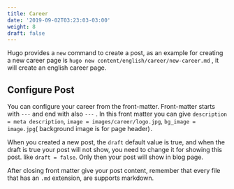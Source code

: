 ```yaml
---
title: Career
date: '2019-09-02T03:23:03-03:00'
weight: 8
draft: false
---
```

Hugo provides a `new` command to create a post, as an example for creating a new career page is `hugo new content/english/career/new-career.md` , it will create an english career page.

Configure Post
--------------

You can configure your career from the front-matter. Front-matter starts with `---` and end with also `---` . In this front matter you can give `description = meta description`, `image = images/career/logo.jpg`, `bg_image = image.jpg`( background image is for page header)`.`

When you created a new post, the `draft` default value is true, and when the draft is true your post will not show, you need to change it for showing this post. like `draft = false`. Only then your post will show in blog page.

After closing front matter give your post content, remember that every file that has an `.md` extension, are supports markdown.